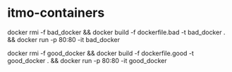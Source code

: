 # itmo-containers

docker rmi -f bad_docker && docker build -f dockerfile.bad -t bad_docker . && docker run -p 80:80 -it bad_docker

docker rmi -f good_docker && docker build -f dockerfile.good -t good_docker . && docker run -p 80:80 -it good_docker